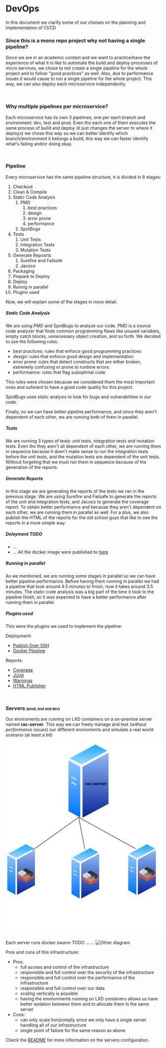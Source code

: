 # DevOps
In this document we clarify some of our choises on the planning and implementation of CI/CD

### Since this is a mono repo project why not having a single pipeline?
Since we are in an academic context and we want to practice/have the experience of what it is like to automate the build and deploy processes of micro services, we chose to not create a single pipeline for the whole project and to follow "good practices" as well. Also, due to performance issues it would cause to run a single pipeline for the whole project. This way, we can also deploy each microservice independently.

<br>

### Why multiple pipelines per microservice?
Each microservice has its own 3 pipelines, one per each branch and environment: dev, test and prod. Even tho each one of them executes the same process of build and deploy (it just changes the server to where it deploys) we chose this way so we can better identify which branch/environment it belongs a build, this way we can faster identify what's failing and/or doing okay.

<br>

### Pipeline 
Every microservice has the same pipeline structure, it is divided in 8 stages:
 1. Checkout
 2. Clean & Compile
 3. Static Code Analysis
     1. PMD
         1. best practices
         2. design
         3. error prone
         4. performance
     3. SpotBugs
 4. Tests
     1. Unit Tests
     2. Integration Tests
     3. Mutation Tests
 5. Generate Reposrts
     1. Surefire and Failsafe
     2. Jacoco
 6. Packaging
 7. Prepare to Deploy
 8. Deploy
 9. Runnig in parallel
 10. Plugins used

Now, we will explain some of the stages in more detail.

##### Static Code Analysis
We are using PMD and SpotBugs to analyze our code. PMD is a source code analyzer that finds common programming flaws like unused variables, empty catch blocks, unnecessary object creation, and so forth. We decided to use the following rules: 
- best practices: rules that enforce good programming practices
- design: rules that enforce good design and implementation
- error prone: rules that detect constructs that are either broken, extremely confusing or prone to runtime errors
- performance: rules that flag suboptimal code

This rules were chosen because we considered them the most important ones and sufixient to have a good code quality for this project.

SpotBugs uses static analysis to look for bugs and vulnerabilities in our code.

Finally, so we can have better pipeline performance, and since they aren't dependent of each other, we are running both of them in parallel.

##### Tests
We are running 3 types of tests: unit tests, integration tests and mutation tests. Even tho they aren't all dependent of each other, we are running them in sequence because it doen't make sense to run the integration tests before the unit tests, and the mutation tests are dependent of the unit tests. Without forgeting that we must run them in sequence because of the generation of the reports.

##### Generate Reports
In this stage we are generating the reports of the tests we ran in the previous stage. We are using Surefire and Failsafe to generate the reports of the unit and integration tests, and Jacoco to generate the coverage report. To obtain better performance and because they aren't dependent on each other, we are running them in parallel as well.
For a plus, we also publish the HTML of the reports for the old school guys that like to see the reports in a more simple way.

##### Deloyment TODO
- ...
- ...
All the docker image were published to [here](https://hub.docker.com/repositories/raccoonsarmy)

##### Running in parallel
As we mentioned, we are running some stages in parallel so we can have better pipeline performance. Before having them running in parallel we had a pipeline that took around 4.5 minutes to finish, now it takes around 3.5 minutes. The static code analysis was a big part of the time it took to the pipeline finish, so it was expected to have a better performance after running them in parallel. 

##### Plugins used
This were the plugins we used to implement the pipeline:

Deployment:
- [Publish Over SSH](https://plugins.jenkins.io/publish-over-ssh/)
- [Docker Pipeline](https://plugins.jenkins.io/docker-workflow/)

Reports:
- [Coverage](https://plugins.jenkins.io/coverage/)
- [JUnit](https://plugins.jenkins.io/junit/)
- [Warnings](https://plugins.jenkins.io/warnings-ng/)
- [HTML Publisher](https://plugins.jenkins.io/htmlpublisher/)

<br>

### Servers <small><small>(prod, test and dev)</small></small>
Our enviroments are running on LXD containers on a on-premise server named **rac-server**. This way we can freely manage and test (*without performance issues*) our different enviroments and simulate a real world scenario (at least a bit)

![Deployment Servers](./assets/deploymentServers.svg)

Each server runs docker swarm TODO ...
...
![Other diagram](./assets/otherdiagram.svg)

Pros and cons of this infrastructure:
- Pros:
    - full access and control of the infrastructure
    - responsible and full control over the security of the infrastructure
    - responsible and full control over the performance of the infrastructure
    - responsible and full control over our data
    - scaling vertically is possible
    - having the environments running on LXD containers allows us have better isolation between them and to allocate them in the same server
- Cons:
    - can only scale horizontally since we only have a single server handling all of our infrastructure
    - single point of failure for the same reason as above

Check the [README](../../serversConfig/README.md) for more information on the servers configuration.
```